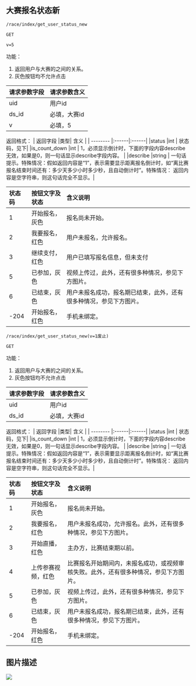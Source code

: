 
## 大赛报名状态新


~~~
/race/index/get_user_status_new
~~~
~~~
GET
~~~
~~~
v=5
~~~


功能：
  
1. 返回用户与大赛的之间的关系。    
1. 灰色按钮均不允许点击  


| 请求参数字段        | 请求参数含义  |
| -------- |:------|
|uid         |  用户id|
|ds_id       |  必填，大赛id|
|v       |  必填，5|

返回格式：
| 返回字段        |类型| 含义  |
| -------- |:------|:------|
|status     |int    |  状态码，见下|
|is_count_down     |int    |  1，必须显示倒计时，下面的字段内容describe无效，如果是0，则一句话显示describe字段内容。 |
|describe     |string    |  一句话提示。特殊情况：假如返回内容是“1”，表示需要显示距离报名倒计时，如“离比赛报名结束时间还有：多少天多少小时多少秒，且自动倒计时”。特殊情况： 返回内容是空字符串，则这句话完全不显示。|

|状态码| 按钮文字及状态        | 含义说明  |
|:---| :-------- |:------|
|1|  开始报名，灰色       |  报名尚未开始。|
|2|  我要报名，红色       |  用户未报名，允许报名。 |
|3|  继续支付，红色       |  用户已填写报名信息，但未支付  |
|5|  已参加，灰色       | 视频上传过，此外，还有很多种情况，参见下方图片。|
|6|  已结束，灰色       |  用户未报名成功，报名期已结束，此外，还有很多种情况，参见下方图片。 |
|-204|  开始报名，红色      |  手机未绑定。 |





~~~
/race/index/get_user_status_new(v=1废止)
~~~
~~~
GET
~~~


功能：
  
1. 返回用户与大赛的之间的关系。    
1. 灰色按钮均不允许点击  





| 请求参数字段        | 请求参数含义  |
| -------- |:------|
|uid         |  用户id|
|ds_id       |  必填，大赛id|

返回格式：
| 返回字段        |类型| 含义  |
| -------- |:------|:------|
|status     |int    |  状态码，见下|
|is_count_down     |int    |  1，必须显示倒计时，下面的字段内容describe无效，如果是0，则一句话显示describe字段内容。 |
|describe     |string    |  一句话提示。特殊情况：假如返回内容是“1”，表示需要显示距离报名倒计时，如“离比赛报名结束时间还有：多少天多少小时多少秒，且自动倒计时”。特殊情况： 返回内容是空字符串，则这句话完全不显示。|

|状态码| 按钮文字及状态        | 含义说明  |
|:---| :-------- |:------|
|1|  开始报名，灰色       |  报名尚未开始。|
|2|  我要报名，红色       |  用户未报名成功，允许报名。此外，还有很多种情况，参见下方图片。 |
|3|  开始直播，红色       |  主办方，比赛结束期以前。|
|4|  上传参赛视频，红色      |  比赛报名开始期间内，未报名成功，或视频审核失败。此外，还有很多种情况，参见下方图片。 |
|5|  已参加，灰色       | 视频上传过，此外，还有很多种情况，参见下方图片。|
|6|  已结束，灰色       |  用户未报名成功，报名期已结束，此外，还有很多种情况，参见下方图片。 |
|-204|  开始报名，红色      |  手机未绑定。 |


 
## 图片描述

<img src='/public/pic/dasaidongtai.jpg'>


